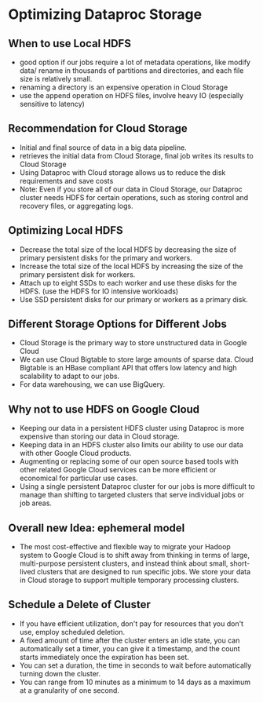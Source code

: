 # Optimizing Dataproc Storage

## When to use Local HDFS

- good option if our jobs require a lot of metadata operations, like modify data/ rename in thousands of partitions and directories, and each file size is relatively small.
- renaming a directory is an expensive operation in Cloud Storage
- use the append operation on HDFS files, involve heavy IO (especially sensitive to latency)

## Recommendation for Cloud Storage

- Initial and final source of data in a big data pipeline.
- retrieves the initial data from Cloud Storage, final job writes its results to Cloud Storage
- Using Dataproc with Cloud storage allows us to reduce the disk requirements and save costs
- Note: Even if you store all of our data in Cloud Storage, our Dataproc cluster needs HDFS for certain operations, such as storing control and recovery files, or aggregating logs.

## Optimizing Local HDFS

- Decrease the total size of the local HDFS by decreasing the size of primary persistent disks for the primary and workers.
- Increase the total size of the local HDFS by increasing the size of the primary persistent disk for workers.
- Attach up to eight SSDs to each worker and use these disks for the HDFS. (use the HDFS for IO intensive workloads)
- Use SSD persistent disks for our primary or workers as a primary disk.

## Different Storage Options for Different Jobs

- Cloud Storage is the primary way to store unstructured data in Google Cloud
- We can use Cloud Bigtable to store large amounts of sparse data. Cloud Bigtable is an HBase compliant API that offers low latency and high scalability to adapt to our jobs.
- For data warehousing, we can use BigQuery.

## Why not to use HDFS on Google Cloud

- Keeping our data in a persistent HDFS cluster using Dataproc is more expensive than storing our data in Cloud storage.
- Keeping data in an HDFS cluster also limits our ability to use our data with other Google Cloud products.
- Augmenting or replacing some of our open source based tools with other related Google Cloud services can be more efficient or economical for particular use cases.
- Using a single persistent Dataproc cluster for our jobs is more difficult to manage than shifting to targeted clusters that serve individual jobs or job areas.

## Overall new Idea: ephemeral model

- The most cost-effective and flexible way to migrate your Hadoop system to Google Cloud is to shift away from thinking in terms of large, multi-purpose persistent clusters, and instead think about small, short-lived clusters that are designed to run specific jobs. We store your data in Cloud storage to support multiple temporary processing clusters.

## Schedule a Delete of Cluster

- If you have efficient utilization, don't pay for resources that you don't use, employ scheduled deletion.
- A fixed amount of time after the cluster enters an idle state, you can automatically set a timer, you can give it a timestamp, and the count starts immediately once the expiration has been set.
- You can set a duration, the time in seconds to wait before automatically turning down the cluster.
- You can range from 10 minutes as a minimum to 14 days as a maximum at a granularity of one second.